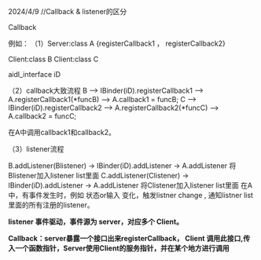 
2024/4/9
//Callback & listener的区分

Callback

例如：
（1）Server:class A {registerCallback1 ， registerCallback2}

Client:class B
Client:class C

aidl_interface iD

（2）callback大致流程
B --> IBinder(iD).registerCallback1 --> A.registerCallback1(*funcB) --> A.callback1 = funcB;
C --> IBinder(iD).registerCallback2 --> A.registerCallback2(*funcC) --> A.callback2 = funcC;

在A中调用callback1和callback2。


（3）listener流程

B.addListener(Blistener) -> IBinder(iD).addListener -> A.addListener 将Blistener加入listener list里面
C.addListener(Clistener) -> IBinder(iD).addListener -> A.addListener 将Clistener加入listener list里面
在A中，有事件发生时，例如 状态or输入 变化，触发listner change , 通知listner list里面的所有注册的listener。


**listener 事件驱动，事件源为 server，对应多个 Client。**

**Callback：server暴露一个接口出来registerCallback， Client 调用此接口,传入一个函数指针，Server使用Client的服务指针，并在某个地方进行调用**
